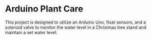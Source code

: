 # Arduino Plant Care

This project is designed to utilize an Arduino Uno, float sensors, and a solenoid valve to monitor the water level in a Christmas tree stand and maintain a set water level.
